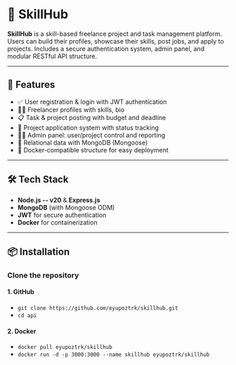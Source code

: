 # 🧠 SkillHub

**SkillHub** is a skill-based freelance project and task management platform. Users can build their profiles, showcase their skills, post jobs, and apply to projects. Includes a secure authentication system, admin panel, and modular RESTful API structure.

---

## 🚀 Features

- ✅ User registration & login with JWT authentication
- 🧑‍💻 Freelancer profiles with skills, bio
- 📋 Task & project posting with budget and deadline
- 📨 Project application system with status tracking
- 🧑‍⚖️ Admin panel: user/project control and reporting
- 🧩 Relational data with MongoDB (Mongoose)
- 🐳 Docker-compatible structure for easy deployment

---

## 🛠️ Tech Stack

- **Node.js -- v20** & **Express.js**
- **MongoDB** (with Mongoose ODM)
- **JWT** for secure authentication
- **Docker** for containerization

---

## 📦 Installation

### Clone the repository

#### 1. GitHub
- `git clone https://github.com/eyupoztrk/skillhub.git`  
- `cd api`

#### 2. Docker
- `docker pull eyupoztrk/skillhub`  
- `docker run -d -p 3000:3000 --name skillhub eyupoztrk/skillhub`




